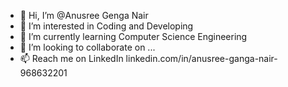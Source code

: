 - 👋 Hi, I’m @Anusree Genga Nair
- 👀 I’m interested in Coding and Developing
- 🌱 I’m currently learning Computer Science Engineering
- 💞️ I’m looking to collaborate on ...
- 📫 Reach me on LinkedIn linkedin.com/in/anusree-ganga-nair-968632201

<!---
AnusreeGenga/AnusreeGenga is a ✨ special ✨ repository because its `README.md` (this file) appears on your GitHub profile.
You can click the Preview link to take a look at your changes.
--->
